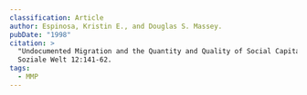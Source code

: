 ```yaml
---
classification: Article
author: Espinosa, Kristin E., and Douglas S. Massey.
pubDate: "1998"
citation: >
  "Undocumented Migration and the Quantity and Quality of Social Capital."
  Soziale Welt 12:141-62.
tags:
  - MMP
---
```

